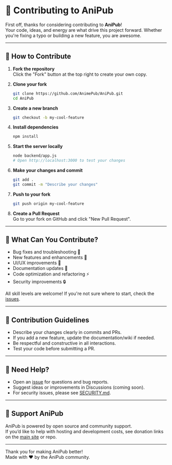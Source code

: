 # 🤝 Contributing to AniPub

First off, thanks for considering contributing to **AniPub**!  
Your code, ideas, and energy are what drive this project forward. Whether you're fixing a typo or building a new feature, you are awesome.

---

## 🚀 How to Contribute

1. **Fork the repository**  
   Click the "Fork" button at the top right to create your own copy.

2. **Clone your fork**
   ```bash
   git clone https://github.com/AnimePub/AniPub.git
   cd AniPub
   ```

3. **Create a new branch**
   ```bash
   git checkout -b my-cool-feature
   ```

4. **Install dependencies**
   ```bash
   npm install
   ```

5. **Start the server locally**
   ```bash
   node backend/app.js
   # Open http://localhost:3000 to test your changes
   ```

6. **Make your changes and commit**
   ```bash
   git add .
   git commit -m "Describe your changes"
   ```

7. **Push to your fork**
   ```bash
   git push origin my-cool-feature
   ```

8. **Create a Pull Request**  
   Go to your fork on GitHub and click "New Pull Request".

---

## 📝 What Can You Contribute?

- Bug fixes and troubleshooting 🐞
- New features and enhancements 🚀
- UI/UX improvements 🎨
- Documentation updates 📝
- Code optimization and refactoring ⚡
- Security improvements 🔒

All skill levels are welcome! If you're not sure where to start, check the [issues](https://github.com/Animepub/AniPub/issues).

---

## 🌟 Contribution Guidelines

- Describe your changes clearly in commits and PRs.
- If you add a new feature, update the documentation/wiki if needed.
- Be respectful and constructive in all interactions.
- Test your code before submitting a PR.

---

## 💬 Need Help?

- Open an [issue](https://github.com/Animepub/AniPub/issues) for questions and bug reports.
- Suggest ideas or improvements in Discussions (coming soon).
- For security issues, please see [SECURITY.md](./SECURITY.md).

---

## 💸 Support AniPub

AniPub is powered by open source and community support.  
If you’d like to help with hosting and development costs, see donation links on the [main site](https://anipub.adnandluffy.site) or repo.

---

Thank you for making AniPub better!  
Made with ❤️ by the AniPub community.
